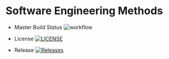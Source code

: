 # Software Engineering Methods

- Master Build Status ![workflow](https://github.com/cormack15/SET08113-coursework/actions/workflows/main.yml/badge.svg)

- License [![LICENSE](https://img.shields.io/github/license/cormack15/SET08113-coursework.svg?style=flat-square)](https://github.com/cormack15/sem3/blob/master/LICENSE)

- Release [![Releases](https://img.shields.io/github/release/cormack15/SET08113-coursework/all.svg?style=flat-square)](https://github.com/cormack15/SET08113-coursework/releases)
